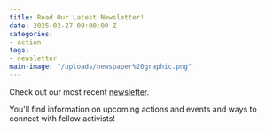 ```yaml
---
title: Read Our Latest Newsletter!
date: 2025-02-27 09:00:00 Z
categories:
- action
tags:
- newsletter
main-image: "/uploads/newspaper%20graphic.png"
---
```


Check out our most recent [newsletter](https://mailchi.mp/930b30fedb43/2025-2-27-indivisiblelab-newsletter-10349897).

You'll find information on upcoming actions and events and ways to connect with fellow activists! 